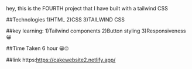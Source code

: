 hey, this is the FOURTH project that I have built with a tailwind CSS


##Technologies
1)HTML
2)CSS
3)TAILWIND CSS

##key learning:
1)Tailwind components
2)Button styling
3)Responsiveness😀


##Time Taken
6 hour 😀🙄

 ##link
 https:https://cakewebsite2.netlify.app/

